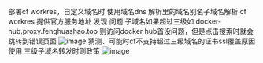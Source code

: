 部署cf workres，自定义域名时
使用域名dns 解析里的域名别名子域名解析
cf workres 提供官方服务地址
发现 问题
子域名如果超过三级如 docker-hub.proxy.fenghuashao.top
则访问docker hub首没问题，但是点击搜索时就会跳转到错误页面
![image](https://github.com/user-attachments/assets/d202d63c-60f2-4189-9792-28a1447af6c4)
猜测、可能时cf不支持超过三级域名的证书ssl覆盖原因
使用 三级子域名转发时则政策
![image](https://github.com/user-attachments/assets/9d94e156-dfe7-4dc1-bdac-f1c586db63f4)
